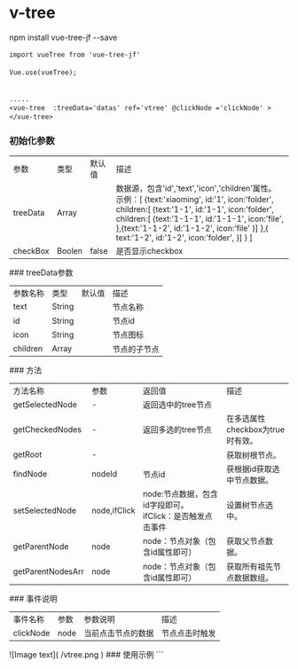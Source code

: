 # v-tree

npm install vue-tree-jf --save

```
import vueTree from 'vue-tree-jf'

Vue.use(vueTree);


.....
<vue-tree  :treeData='datas' ref='vtree' @clickNode ='clickNode' ></vue-tree>

```
### 初始化参数
<table>
  <tr>
    <td>参数</td>
    <td>类型</td>
     <td>默认值</td>
    <td>描述</td>
  </tr> 
    <tr>
    <td>treeData</td>
    <td>Array</td>
     <td></td>
    <td>数据源，包含'id','text','icon','children'属性。<br/>示例：[
        {text:'xiaoming',
          id:'1',
          icon:'folder',
          children:[
              {text:'1-1',
                id:'1-1',
                icon:'folder',
                children:[
                  {text:'1-1-1',
                    id:'1-1-1',
                    icon:'file',
                  },{text:'1-1-2',
                    id:'1-1-2',
                    icon:'file'
                  }]
              },{
                text:'1-2',
                id:'1-2',
                icon:'folder',
              }]
        }
        ]</td>
  </tr>
   <tr>
    <td>checkBox</td>
    <td>Boolen</td>
     <td>false</td>
    <td>是否显示checkbox</td>
  </tr>
 </table>
 ### treeData参数
<table>
<tr>
  <td>参数名称</td>
  <td>类型</td>
  <td>默认值</td>
  <td>描述</td>
</tr>
<tr>
  <td>text</td>
  <td>String</td>
  <td></td>
  <td>节点名称</td>
</tr>
<tr>
  <td>id</td>
  <td>String</td>
  <td></td>
  <td>节点id</td>
</tr>
<tr>
  <td>icon</td>
  <td>String</td>
  <td></td>
  <td>节点图标</td>
</tr>
<tr>
  <td>children</td>
  <td>Array</td>
  <td></td>
  <td>节点的子节点</td>
</tr>
</table>
 ### 方法
 <table>
    <tr>
       <td>方法名称</td>
      <td>参数</td>
      <td>返回值</td>
      <td>描述</td>
    </tr>
   <tr>
       <td>getSelectedNode</td>
      <td>-</td>
      <td>返回选中的tree节点</td>
      <td></td>
    </tr>
    <tr>
       <td>getCheckedNodes</td>
      <td>-</td>
      <td>返回多选的tree节点</td>
      <td>在多选属性checkbox为true时有效。</td>
    </tr>
    <tr>
       <td>getRoot</td>
      <td>-</td>
      <td></td>
      <td>获取树根节点。</td>
    </tr>
    <tr>
       <td>findNode</td>
      <td>nodeId</td>
      <td>节点id</td>
      <td>获根据id获取选中节点数据。</td>
    </tr>
    <tr>
       <td>setSelectedNode</td>
      <td>node,ifClick</td>
      <td>node:节点数据，包含id字段即可。
ifClick：是否触发点击事件
</td>
      <td>设置树节点选中。</td>
    </tr>
    <tr>
       <td>getParentNode</td>
      <td>node</td>
      <td>node：节点对象（包含id属性即可）</td>
      <td>获取父节点数据。</td>
    </tr>
     <tr>
       <td>getParentNodesArr</td>
      <td>node</td>
      <td>node：节点对象（包含id属性即可）</td>
      <td>获取所有祖先节点数据数组。</td>
    </tr>
  </table>
### 事件说明
<table>
<tr>
<td>事件名称</td>
<td>参数</td>
<td>参数说明</td>
<td>描述</td>
</tr>
<tr>
<td>clickNode</td>
<td>node</td>
<td>当前点击节点的数据</td>
<td>节点点击时触发</td>
</tr>
</table>
![Image text]( /vtree.png )
### 使用示例
```
<template><div class="hello">
  <vtree :treeData='datas' ref='vtree' @clickNode='clickNode' :checkBox='checkbox'></vtree>
  <button @click='findSelected'>getNode</button></div>
</template>
<script>
  import vtree from './v-tree'
  export default {
  name: 'HelloWorld',
  methods:{
      findSelected(){
          console.log('you clicked' + JSON.stringify(this.$refs.vtree.getSelectedNode()));
          if(this.checkbox){
               console.log('you choosed ' + JSON.stringify(this.$refs.vtree.getCheckedNodes()))
          }
      },
      clickNode(target){
        console.log('you clicked '+ target.id)
      }
  },
  data () {
    return {
      msg: 'Welcome to Your vtree App',
      checkbox:true,
      datas:[
        {text:'xiaoming',
          id:'1',
          icon:'folder',
          children:[
              {text:'1-1',
                id:'1-1',
                icon:'folder',
                children:[
                  {text:'1-1-1',
                    id:'1-1-1',
                    icon:'file',

                  },{text:'1-1-2',
                    id:'1-1-2',
                    icon:'file'

                  }]
              
              },{
                text:'1-2',
                id:'1-2',
                icon:'file',
              }]
        },
        {text:'hua',
          id:'2',
          icon:'folder',
          children:[{
            text:'2-2',
            id:'2-2',
            icon:'file',
          }]
        },
        {text:'hua',
          id:'3',
          icon:'folder',
          children:[{
            text:'3-3',
            id:'3-3',
            icon:'file',
          }]
        }
        ]
    }
  },
}
</script>
<style scoped>
.hello{
    float:left;
    width:400px;
    border:1px solid black;
}
</style>
